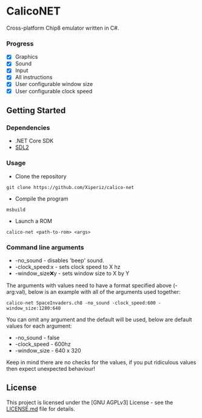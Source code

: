 # CalicoNET

Cross-platform Chip8 emulator written in C#.

### Progress

- [x] Graphics
- [x] Sound
- [x] Input
- [x] All instructions
- [x] User configurable window size
- [x] User configurable clock speed

## Getting Started

### Dependencies

* .NET Core SDK
* [SDL2]("https://www.libsdl.org")

### Usage

* Clone the repository

```
git clone https://github.com/Xiperiz/calico-net
```

* Compile the program

```
msbuild
```

* Launch a ROM

```
calico-net <path-to-rom> <args>
```

### Command line arguments

* -no_sound - disables 'beep' sound.
* -clock_speed:x - sets clock speed to X hz
* -window_size:x:y - sets window size to X by Y

The arguments with values need to have a format specified above (-arg:val), below is an example with all of the
arguments used together:

```
calico-net SpaceInvaders.ch8 -no_sound -clock_speed:600 -window_size:1280:640
```

You can omit any argument and the default will be used, below are default values for each argument:

* -no_sound - false
* -clock_speed - 600hz
* -window_size - 640 x 320

Keep in mind there are no checks for the values, if you put ridiculous values then expect unexpected behaviour!

## License

This project is licensed under the [GNU AGPLv3] License - see the [LICENSE.md](LICENSE.md) file for details.